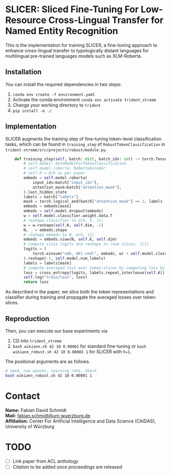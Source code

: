 # SLICER: Sliced Fine-Tuning For Low-Resource Cross-Lingual Transfer for Named Entity Recognition

This is the implementation for training SLICER, a fine-tuning approach to enhance cross-lingual transfer to typologically distant languages for multilingual pre-trained languages models such as XLM-Roberta.

## Installation

You can install the required dependencies in two steps:

1. `conda env create -f environment.yaml`
2. Activate the conda environment `conda env activate trident_xtreme`
3. Change your working directory to `trident`
4. `pip install -e ./`

## Implementation

SLICER augments the training step of fine-tuning token-level classification tasks, which can be found in `training_step` of `RobustTokenClassification` in `trident-xtreme/src/projects/robust/module.py`.

```python
    def training_step(self, batch: dict, batch_idx: int) -> torch.Tensor:
        # self.model: AutoModelForTokenClassification
        # self.model.roberta: RobertaEncoder
        # self.K = d/h as per paper
        embeds = self.model.roberta(
            input_ids=batch["input_ids"],
            attention_mask=batch["attention_mask"],
        ).last_hidden_state
        labels = batch["labels"]
        mask = torch.logical_and(batch["attention_mask"] == 1, labels != -100)
        embeds = embeds[mask]
        embeds = self.model.dropout(embeds)
        w = self.model.classifier.weight.data.T
        # reshape classifier to d/h, h, |C|
        w = w.reshape(self.K, self.dim, -1)
        N, _ = embeds.shape
        # reshape embeds to N, d/h, |C|
        embeds = embeds.view(N, self.K, self.dim)
        # compute slice logits and reshape to (num slices, |C|)
        logits = (
            torch.einsum("ndk, dkl->ndl", embeds, w) + self.model.classifier.bias
        ).reshape(-1, self.model.num_labels)
        labels = labels[mask]
        # compute averaged loss over token-slices by computing loss by slice with correspondingly repeated labels
        loss = cross_entropy(logits, labels.repeat_interleave(self.K))
        self.log("train/loss", loss)
        return loss
```

As described in the paper, we slice both the token representations and classifier during training and propagate the averaged losses over token-slices.

## Reproduction

Then, you can execute our base experiments via 

1. CD into `trident_xtreme`
2. `bash wikiann.sh 42 10 0.00001` for standard fine-tuning or `bash wikiann_robust.sh 42 10 0.00001 1` for SLICER with `h=1`.

The positional arguments are as follows.

```bash
# seed, num epochs, learning rate, dim=h
bash wikiann_robust.sh 42 10 0.00001 1
```
# Contact

**Name:** Fabian David Schmidt\
**Mail:** fabian.schmidt@uni-wuerzburg.de\
**Affiliation:** Center For Artificial Intelligence and Data Science (CAIDAS), University of Würzburg


# TODO

- [ ] Link paper from ACL anthology
- [ ] Citation to be added once proceedings are released
